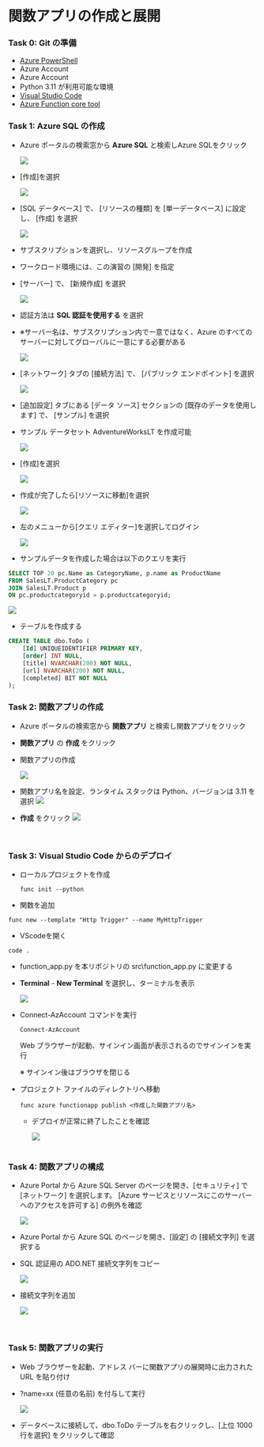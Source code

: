 # 関数アプリの作成と展開
### Task 0: Git の準備

- [Azure PowerShell](https://learn.microsoft.com/ja-jp/powershell/azure/install-az-ps?view=azps-0.10.0)
- Azure Account
- Azure Account
- Python 3.11 が利用可能な環境
- [Visual Studio Code](https://code.visualstudio.com/download)
- [Azure Function core tool](https://learn.microsoft.com/ja-jp/azure/azure-functions/functions-run-local?tabs=windows%2Cisolated-process%2Cnode-v4%2Cpython-v2%2Chttp-trigger%2Ccontainer-apps&pivots=programming-language-python)

### Task 1: Azure SQL の作成

- Azure ポータルの検索窓から **Azure SQL** と検索しAzure SQLをクリック

  <img src="../images/t1-01.png" />

- [作成]を選択

  <img src="../images/t1-02.png" />

- [SQL データベース] で、 [リソースの種類] を [単一データベース] に設定し、 [作成] を選択

  <img src="../images/t1-03.png" />

- サブスクリプションを選択し、リソースグループを作成
- ワークロード環境には、この演習の [開発] を指定
- [サーバー] で、 [新規作成] を選択

  <img src="../images/t1-04.png" />

- 認証方法は **SQL 認証を使用する** を選択
- ※サーバー名は、サブスクリプション内で一意ではなく、Azure のすべてのサーバーに対してグローバルに一意にする必要がある

  <img src="../images/t1-05.png" />

- [ネットワーク] タブの [接続方法] で、 [パブリック エンドポイント] を選択

  <img src="../images/t1-06.png" />

- [追加設定] タブにある [データ ソース] セクションの [既存のデータを使用します] で、 [サンプル] を選択
- サンプル データセット AdventureWorksLT を作成可能

  <img src="../images/t1-07.png" />

- [作成]を選択

  <img src="../images/t1-08.png" />

- 作成が完了したら[リソースに移動]を選択

  <img src="../images/t1-09.png" />

- 左のメニューから[クエリ エディター]を選択してログイン

  <img src="../images/t1-10.png" />

- サンプルデータを作成した場合は以下のクエリを実行

```sql
SELECT TOP 20 pc.Name as CategoryName, p.name as ProductName
FROM SalesLT.ProductCategory pc
JOIN SalesLT.Product p
ON pc.productcategoryid = p.productcategoryid;
```

  <img src="../images/t1-11.png" />


- テーブルを作成する
```sql
CREATE TABLE dbo.ToDo (
    [Id] UNIQUEIDENTIFIER PRIMARY KEY,
    [order] INT NULL,
    [title] NVARCHAR(200) NOT NULL,
    [url] NVARCHAR(200) NOT NULL,
    [completed] BIT NOT NULL
);
```

### Task 2: 関数アプリの作成

- Azure ポータルの検索窓から **関数アプリ** と検索し関数アプリをクリック
- **関数アプリ** の **作成** をクリック
- 関数アプリの作成

  <img src="../images/t2-03.png" />

- 関数アプリ名を設定、ランタイム スタックは Python、バージョンは 3.11 を選択
  <img src="../images/t2-04.png" />

- **作成** をクリック
  <img src="../images/t2-05.png" />

<br />

### Task 3: Visual Studio Code からのデプロイ

- ローカルプロジェクトを作成

  ```
  func init --python
  ```

- 関数を追加

```
func new --template "Http Trigger" --name MyHttpTrigger
```

- VScodeを開く

```
code .
```

- function_app.py を本リポジトリの src\function_app.py に変更する

- **Terminal** - **New Terminal** を選択し、ターミナルを表示

  <img src="../images/t3-01.png" />

- Connect-AzAccount コマンドを実行

  ```
  Connect-AzAccount
  ```

  Web ブラウザーが起動、サインイン画面が表示されるのでサインインを実行

  ※ サインイン後はブラウザを閉じる

- プロジェクト ファイルのディレクトリへ移動

  ```
  func azure functionapp publish <作成した関数アプリ名>
  ```

  - デプロイが正常に終了したことを確認

    <img src="../images/t3-01.png" />

  <br />
  
### Task 4: 関数アプリの構成

- Azure Portal から Azure SQL Server のページを開き、[セキュリティ] で [ネットワーク] を選択します。 [Azure サービスとリソースにこのサーバーへのアクセスを許可する] の例外を確認

    <img src="../images/t4-01.png" />

- Azure Portal から Azure SQL のページを開き、[設定] の [接続文字列] を選択する
- SQL 認証用の ADO.NET 接続文字列をコピー

    <img src="../images/t4-03.png" />

- 接続文字列を追加

    <img src="../images/t4-04.png" />

<br />

### Task 5: 関数アプリの実行

- Web ブラウザーを起動、アドレス バーに関数アプリの展開時に出力された URL を貼り付け

- ?name=xx (任意の名前) を付与して実行

  <img src="../images/t5-01.png" />

- データベースに接続して、dbo.ToDo テーブルを右クリックし、[上位 1000 行を選択] をクリックして確認

<br />

